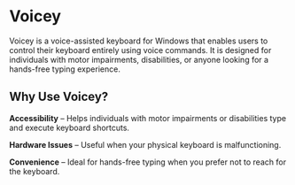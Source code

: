 # Voicey

Voicey is a voice-assisted keyboard for Windows that enables users to control their keyboard entirely using voice
commands. It is designed for individuals with motor impairments, disabilities, or anyone looking for a hands-free typing
experience.

## Why Use Voicey?

**Accessibility** – Helps individuals with motor impairments or disabilities type and execute keyboard shortcuts.

**Hardware Issues** – Useful when your physical keyboard is malfunctioning.

**Convenience** – Ideal for hands-free typing when you prefer not to reach for the keyboard.